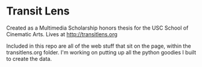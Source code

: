 # Transit Lens

Created as a Multimedia Scholarship honors thesis for the USC School of Cinematic Arts. Lives at http://transitlens.org

Included in this repo are all of the web stuff that sit on the page, within the transitlens.org folder. I'm working on putting up all the python goodies I built to create the data.
